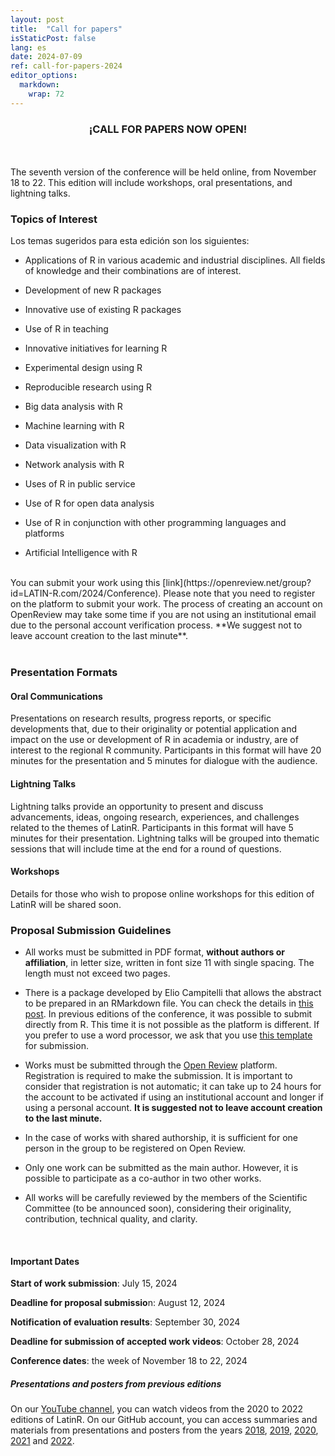 ```yaml
---
layout: post
title:  "Call for papers"
isStaticPost: false
lang: es
date: 2024-07-09
ref: call-for-papers-2024
editor_options: 
  markdown: 
    wrap: 72
---
```


<h3><center>¡CALL FOR PAPERS NOW OPEN!</center></h3>

<br> <br> The seventh version of the conference will be held online, from November 18 to 22. This edition will include workshops, oral presentations, and lightning talks.


### Topics of Interest

Los temas sugeridos para esta edición son los siguientes:

-   Applications of R in various academic and industrial disciplines. All fields of knowledge and their combinations are of interest.

-   Development of new R packages

-   Innovative use of existing R packages

-   Use of R in teaching

-   Innovative initiatives for learning R

-   Experimental design using R

-   Reproducible research using R

-   Big data analysis with R

-   Machine learning with R

-   Data visualization with R

-   Network analysis with R

-   Uses of R in public service

-   Use of R for open data analysis

-   Use of R in conjunction with other programming languages and platforms

-   Artificial Intelligence with R

<br>

<div class="boxBorder">
You can submit your work using this [link](https://openreview.net/group?id=LATIN-R.com/2024/Conference).
Please note that you need to register on the platform to submit your work. The process of creating an account on OpenReview may take some time if you are not using an institutional email due to the personal account verification process. **We suggest not to leave account creation to the last minute**.
</div>

<br>

### Presentation Formats

#### Oral Communications

Presentations on research results, progress reports, or specific developments that, due to their originality or potential application and impact on the use or development of R in academia or industry, are of interest to the regional R community. Participants in this format will have 20 minutes for the presentation and 5 minutes for dialogue with the audience. <br>

#### Lightning Talks

Lightning talks provide an opportunity to present and discuss advancements, ideas, ongoing research, experiences, and challenges related to the themes of LatinR. Participants in this format will have 5 minutes for their presentation. Lightning talks will be grouped into thematic sessions that will include time at the end for a round of questions.<br> 

#### Workshops

Details for those who wish to propose online workshops for this edition of LatinR will be shared soon.


### Proposal Submission Guidelines

-   All works must be submitted in PDF format, **without authors or affiliation**, in letter size, written in font size 11 with single spacing. The length must not exceed two pages.

- There is a package developed by Elio Campitelli that allows the abstract to be prepared in an RMarkdown file. You can check the details in [this post](https://latin-r.com/en/blog/en/2020-03-03-latinr-package.html). In previous editions of the conference, it was possible to submit directly from R. This time it is not possible as the platform is different. If you prefer to use a word processor, we ask that you use [this template](https://docs.google.com/document/d/1KrPbi2AR5Rcq5fKMkC_yK_9gpez4Fmtz/edit?usp=sharing&ouid=107644076848762167027&rtpof=true&sd=true) for submission.

- Works must be submitted through the [Open
    Review](https://openreview.net/group?id=LATIN-R.com/2024/Conference) platform. Registration is required to make the submission. It is important to consider that registration is not automatic; it can take up to 24 hours for the account to be activated if using an institutional account and longer if using a personal account. **It is suggested not to leave account creation to the last minute.**

- In the case of works with shared authorship, it is sufficient for one person in the group to be registered on Open Review.

- Only one work can be submitted as the main author. However, it is possible to participate as a co-author in two other works.

- All works will be carefully reviewed by the members of the Scientific Committee (to be announced soon), considering their originality, contribution, technical quality, and clarity.



<br>

#### Important Dates

**Start of work submission**: July 15, 2024

**Deadline for proposal submissio**n: August 12, 2024

**Notification of evaluation results**: September 30, 2024

**Deadline for submission of accepted work videos**: October 28, 2024

**Conference dates**: the week of November 18 to 22, 2024

##### Presentations and posters from previous editions

On our [YouTube channel](http://youtube.com/latinr), you can watch videos from the 2020 to 2022 editions of LatinR. On our GitHub account, you can access summaries and materials from presentations and posters from the years 
[2018](https://github.com/LatinR/presentaciones-LatinR2018),
[2019](https://github.com/LatinR/presentaciones-LatinR2019),
[2020](https://github.com/LatinR/presentaciones-LatinR2020),
[2021](https://github.com/LatinR/presentaciones-LatinR2021) and
[2022](https://github.com/LatinR/presentaciones-LatinR2022).
